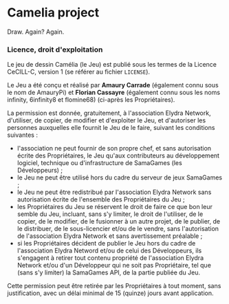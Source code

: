 # Camelia project

Draw. Again? Again.



### Licence, droit d'exploitation

Le jeu de dessin Camélia (le Jeu) est publié sous les termes de la Licence CeCILL-C, version 1 (se référer au fichier `LICENSE`).

Le Jeu a été conçu et réalisé par **Amaury Carrade** (également connu sous le nom de AmauryPi) et  **Florian Cassayre** (également connu sous les noms infinity, 6infinity8 et flomine68) (ci-après les Propriétaires).

La permission est donnée, gratuitement, à l'association Elydra Network, d'utiliser, de copier, de modifier et d'exploiter le Jeu, et d'autoriser les personnes auxquelles elle fournit le Jeu de le faire, suivant les conditions suivantes : 
 - l'association ne peut fournir de son propre chef, et sans autorisation écrite des Propriétaires, le Jeu qu'aux contributeurs au développement logiciel, technique ou d'infrastructure de SamaGames (les Développeurs) ; 
 - le Jeu ne peut être utilisé hors du cadre du serveur de jeux SamaGames ; 
 - le Jeu ne peut être redistribué par l'association Elydra Network sans autorisation écrite de l'ensemble des Propriétaires du Jeu ; 
 - les Propriétaires du Jeu se réservent le droit de faire ce que bon leur semble du Jeu, incluant, sans s'y limiter, le droit de l'utiliser, de le copier, de le modifier, de le fusionner à un autre projet, de le publier, de le distribuer, de le sous-licencier et/ou de le vendre, sans l'autorisation de l'association Elydra Network et sans avertissement préalable ; 
 - si les Propriétaires décident de publier le Jeu hors du cadre de l'association Elydra Netword et/ou de celui des Développeurs, ils s'engagent à retirer tout contenu propriété de l'association Elydra Network et/ou d'un Développeur qui ne soit pas Propriétaire, tel que (sans s'y limiter) la SamaGames API, de la partie publiée du Jeu.

Cette permission peut être retirée par les Propriétaires à tout moment, sans justification, avec un délai minimal de 15 (quinze) jours avant application.
